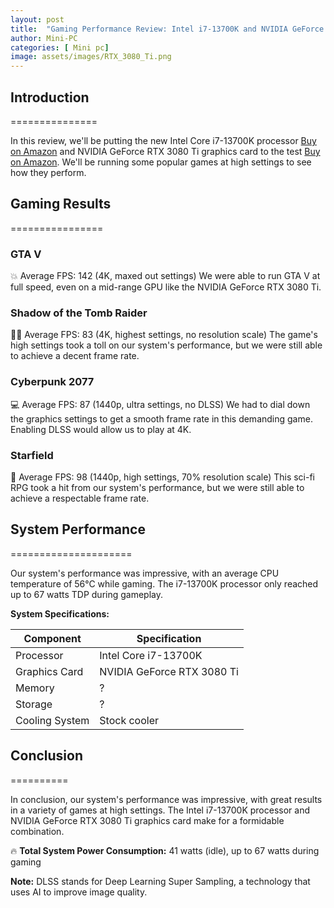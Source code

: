 ```yaml
---
layout: post
title:  "Gaming Performance Review: Intel i7-13700K and NVIDIA GeForce RTX 3080 Ti"
author: Mini-PC
categories: [ Mini pc]
image: assets/images/RTX_3080_Ti.png
--- 
```


## Introduction
===============

In this review, we'll be putting the new Intel Core i7-13700K processor [Buy on Amazon](https://amzn.to/4eLuBvO)
 and NVIDIA GeForce RTX 3080 Ti graphics card to the test [Buy on Amazon](https://amzn.to/4eMNLkR). We'll be running some popular games at high settings to see how they perform.

## Gaming Results
================

### GTA V

💥 Average FPS: 142 (4K, maxed out settings)
We were able to run GTA V at full speed, even on a mid-range GPU like the NVIDIA GeForce RTX 3080 Ti.

### Shadow of the Tomb Raider

🏃‍♂️ Average FPS: 83 (4K, highest settings, no resolution scale)
The game's high settings took a toll on our system's performance, but we were still able to achieve a decent frame rate.

### Cyberpunk 2077

💻 Average FPS: 87 (1440p, ultra settings, no DLSS)
We had to dial down the graphics settings to get a smooth frame rate in this demanding game. Enabling DLSS would allow us to play at 4K.

### Starfield

🚀 Average FPS: 98 (1440p, high settings, 70% resolution scale)
This sci-fi RPG took a hit from our system's performance, but we were still able to achieve a respectable frame rate.

## System Performance
=====================

Our system's performance was impressive, with an average CPU temperature of 56°C while gaming. The i7-13700K processor only reached up to 67 watts TDP during gameplay.

**System Specifications:**

| Component | Specification |
| --- | --- |
| Processor | Intel Core i7-13700K |
| Graphics Card | NVIDIA GeForce RTX 3080 Ti |
| Memory | ? |
| Storage | ? |
| Cooling System | Stock cooler |

## Conclusion
==========

In conclusion, our system's performance was impressive, with great results in a variety of games at high settings. The Intel i7-13700K processor and NVIDIA GeForce RTX 3080 Ti graphics card make for a formidable combination.

🔥 **Total System Power Consumption:** 41 watts (idle), up to 67 watts during gaming

**Note:** DLSS stands for Deep Learning Super Sampling, a technology that uses AI to improve image quality. 